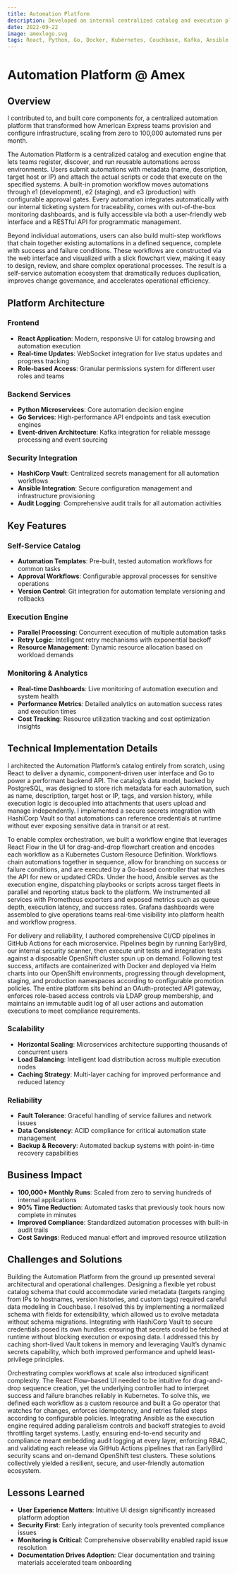 ```yaml
---
title: Automation Platform
description: Developed an internal centralized catalog and execution platform using React on the frontend and Python/Go on the backend. Integrated with Ansible and HashiCorp Vault to securely provision and configure resources. Scaled from zero to 100,000 automated runs per month, serving hundreds of internal applications with self-service automation.
date: 2022-09-22
image: amexlogo.svg
tags: React, Python, Go, Docker, Kubernetes, Couchbase, Kafka, Ansible, Prometheus, HashiCorp Vault, OpenShift, ServiceNow
---
```


# Automation Platform @ Amex

## Overview

I contributed to, and built core components for, a centralized automation platform that transformed how American Express teams provision and configure infrastructure, scaling from zero to 100,000 automated runs per month.

The Automation Platform is a centralized catalog and execution engine that lets teams register, discover, and run reusable automations across environments. Users submit automations with metadata (name, description, target host or IP) and attach the actual scripts or code that execute on the specified systems. A built-in promotion workflow moves automations through e1 (development), e2 (staging), and e3 (production) with configurable approval gates. Every automation integrates automatically with our internal ticketing system for traceability, comes with out-of-the-box monitoring dashboards, and is fully accessible via both a user-friendly web interface and a RESTful API for programmatic management.

Beyond individual automations, users can also build multi-step workflows that chain together existing automations in a defined sequence, complete with success and failure conditions. These workflows are constructed via the web interface and visualized with a slick flowchart view, making it easy to design, review, and share complex operational processes. The result is a self-service automation ecosystem that dramatically reduces duplication, improves change governance, and accelerates operational efficiency.


## Platform Architecture

### Frontend
- **React Application**: Modern, responsive UI for catalog browsing and automation execution
- **Real-time Updates**: WebSocket integration for live status updates and progress tracking
- **Role-based Access**: Granular permissions system for different user roles and teams

### Backend Services
- **Python Microservices**: Core automation decision engine
- **Go Services**: High-performance API endpoints and task execution engines
- **Event-driven Architecture**: Kafka integration for reliable message processing and event sourcing

### Security Integration
- **HashiCorp Vault**: Centralized secrets management for all automation workflows
- **Ansible Integration**: Secure configuration management and infrastructure provisioning
- **Audit Logging**: Comprehensive audit trails for all automation activities

## Key Features

### Self-Service Catalog
- **Automation Templates**: Pre-built, tested automation workflows for common tasks
- **Approval Workflows**: Configurable approval processes for sensitive operations
- **Version Control**: Git integration for automation template versioning and rollbacks

### Execution Engine
- **Parallel Processing**: Concurrent execution of multiple automation tasks
- **Retry Logic**: Intelligent retry mechanisms with exponential backoff
- **Resource Management**: Dynamic resource allocation based on workload demands

### Monitoring & Analytics
- **Real-time Dashboards**: Live monitoring of automation execution and system health
- **Performance Metrics**: Detailed analytics on automation success rates and execution times
- **Cost Tracking**: Resource utilization tracking and cost optimization insights

## Technical Implementation Details

I architected the Automation Platform’s catalog entirely from scratch, using React to deliver a dynamic, component-driven user interface and Go to power a performant backend API. The catalog’s data model, backed by PostgreSQL, was designed to store rich metadata for each automation, such as name, description, target host or IP, tags, and version history, while execution logic is decoupled into attachments that users upload and manage independently. I implemented a secure secrets integration with HashiCorp Vault so that automations can reference credentials at runtime without ever exposing sensitive data in transit or at rest.

To enable complex orchestration, we built a workflow engine that leverages React Flow in the UI for drag-and-drop flowchart creation and encodes each workflow as a Kubernetes Custom Resource Definition. Workflows chain automations together in sequence, allow for branching on success or failure conditions, and are executed by a Go-based controller that watches the API for new or updated CRDs. Under the hood, Ansible serves as the execution engine, dispatching playbooks or scripts across target fleets in parallel and reporting status back to the platform. We instrumented all services with Prometheus exporters and exposed metrics such as queue depth, execution latency, and success rates. Grafana dashboards were assembled to give operations teams real-time visibility into platform health and workflow progress.

For delivery and reliability, I authored comprehensive CI/CD pipelines in GitHub Actions for each microservice. Pipelines begin by running EarlyBird, our internal security scanner, then execute unit tests and integration tests against a disposable OpenShift cluster spun up on demand. Following test success, artifacts are containerized with Docker and deployed via Helm charts into our OpenShift environments, progressing through development, staging, and production namespaces according to configurable promotion policies. The entire platform sits behind an OAuth-protected API gateway, enforces role-based access controls via LDAP group membership, and maintains an immutable audit log of all user actions and automation executions to meet compliance requirements.


### Scalability
- **Horizontal Scaling**: Microservices architecture supporting thousands of concurrent users
- **Load Balancing**: Intelligent load distribution across multiple execution nodes
- **Caching Strategy**: Multi-layer caching for improved performance and reduced latency

### Reliability
- **Fault Tolerance**: Graceful handling of service failures and network issues
- **Data Consistency**: ACID compliance for critical automation state management
- **Backup & Recovery**: Automated backup systems with point-in-time recovery capabilities

## Business Impact

- **100,000+ Monthly Runs**: Scaled from zero to serving hundreds of internal applications
- **90% Time Reduction**: Automated tasks that previously took hours now complete in minutes
- **Improved Compliance**: Standardized automation processes with built-in audit trails
- **Cost Savings**: Reduced manual effort and improved resource utilization

## Challenges and Solutions
Building the Automation Platform from the ground up presented several architectural and operational challenges. Designing a flexible yet robust catalog schema that could accommodate varied metadata (targets ranging from IPs to hostnames, version histories, and custom tags) required careful data modeling in Couchbase. I resolved this by implementing a normalized schema with fields for extensibility, which allowed us to evolve metadata without schema migrations. Integrating with HashiCorp Vault to secure credentials posed its own hurdles: ensuring that secrets could be fetched at runtime without blocking execution or exposing data. I addressed this by caching short-lived Vault tokens in memory and leveraging Vault’s dynamic secrets capability, which both improved performance and upheld least-privilege principles.

Orchestrating complex workflows at scale also introduced significant complexity. The React Flow–based UI needed to be intuitive for drag-and-drop sequence creation, yet the underlying controller had to interpret success and failure branches reliably in Kubernetes. To solve this, we defined each workflow as a custom resource and built a Go operator that watches for changes, enforces idempotency, and retries failed steps according to configurable policies. Integrating Ansible as the execution engine required adding parallelism controls and backoff strategies to avoid throttling target systems. Lastly, ensuring end-to-end security and compliance meant embedding audit logging at every layer, enforcing RBAC, and validating each release via GitHub Actions pipelines that ran EarlyBird security scans and on-demand OpenShift test clusters. These solutions collectively yielded a resilient, secure, and user-friendly automation ecosystem.

## Lessons Learned

- **User Experience Matters**: Intuitive UI design significantly increased platform adoption
- **Security First**: Early integration of security tools prevented compliance issues
- **Monitoring is Critical**: Comprehensive observability enabled rapid issue resolution
- **Documentation Drives Adoption**: Clear documentation and training materials accelerated team onboarding 